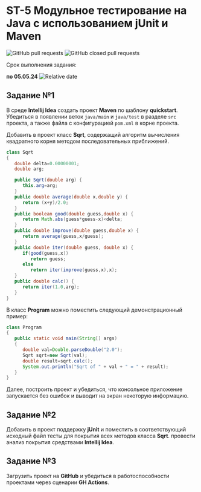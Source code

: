 # ST-5 Модульное тестирование на Java с использованием jUnit и Maven


![GitHub pull requests](https://img.shields.io/github/issues-pr/UNN-CS/ST-5)
![GitHub closed pull requests](https://img.shields.io/github/issues-pr-closed/UNN-CS/ST-5)

Срок выполнения задания:

**по 05.05.24** ![Relative date](https://img.shields.io/date/1714942800)



## Задание №1

В среде **Intellij Idea** создать проект **Maven** по шаблону **quickstart**. Убедиться в появлении веток `java/main` и `java/test` в разделе `src` проекта, а также файла с конфигурацией `pom.xml` в корне проекта.

Добавить в проект класс **Sqrt**, содержащий алгоритм вычисления квадратного корня методом последовательных приближений.

```java
class Sqrt
{
   double delta=0.00000001;
   double arg;

   public Sqrt(double arg) {
      this.arg=arg;
   }
   public double average(double x,double y) {
      return (x+y)/2.0;
   }
   public boolean good(double guess,double x) {
      return Math.abs(guess*guess-x)<delta;
   }
   public double improve(double guess,double x) {
      return average(guess,x/guess);
   }
   public double iter(double guess, double x) {
      if(good(guess,x))
         return guess;
      else
         return iter(improve(guess,x),x);
   }
   public double calc() {
      return iter(1.0,arg);
   }
}
```

В класс **Program** можно поместить следующий демонстрационный пример:

```java
class Program
{
   public static void main(String[] args)
   {
      double val=Double.parseDouble("2.0");
      Sqrt sqrt=new Sqrt(val);
      double result=sqrt.calc();
      System.out.println("Sqrt of " + val + " = " + result);
   }
}
```

Далее, построить проект и убедиться, что консольное приложение запускается без ошибок и выводит на экран некоторую информацию.

## Задание №2

Добавить в проект поддержку **jUnit** и поместить в соответствующий исходный файл тесты для покрытия всех методов класса **Sqrt**. провести анализ покрытия средствами **Intellij Idea**.

## Задание №3

Загрузить проект на **GitHub** и убедиться в работоспособности проектами через сценарии **GH Actions**.



